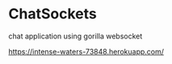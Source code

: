 # ChatSockets
chat application using gorilla websocket 

https://intense-waters-73848.herokuapp.com/
